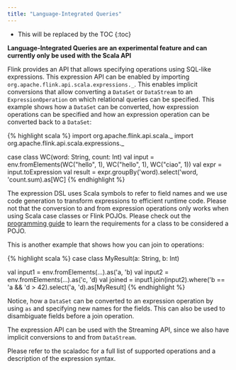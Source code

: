 ```yaml
---
title: "Language-Integrated Queries"
---
```

<!--
Licensed to the Apache Software Foundation (ASF) under one
or more contributor license agreements.  See the NOTICE file
distributed with this work for additional information
regarding copyright ownership.  The ASF licenses this file
to you under the Apache License, Version 2.0 (the
"License"); you may not use this file except in compliance
with the License.  You may obtain a copy of the License at

  http://www.apache.org/licenses/LICENSE-2.0

Unless required by applicable law or agreed to in writing,
software distributed under the License is distributed on an
"AS IS" BASIS, WITHOUT WARRANTIES OR CONDITIONS OF ANY
KIND, either express or implied.  See the License for the
specific language governing permissions and limitations
under the License.
-->

* This will be replaced by the TOC
{:toc}

**Language-Integrated Queries are an experimental feature and can currently only be used with
the Scala API**

Flink provides an API that allows specifying operations using SQL-like expressions.
This expression API can be enabled by importing
`org.apache.flink.api.scala.expressions._`.  This enables implicit conversions that allow
converting a `DataSet` or `DataStream` to an `ExpressionOperation` on which relational queries
can be specified. This example shows how a `DataSet` can be converted, how expression operations
can be specified and how an expression operation can be converted back to a `DataSet`:

{% highlight scala %}
import org.apache.flink.api.scala._
import org.apache.flink.api.scala.expressions._ 

case class WC(word: String, count: Int)
val input = env.fromElements(WC("hello", 1), WC("hello", 1), WC("ciao", 1))
val expr = input.toExpression
val result = expr.groupBy('word).select('word, 'count.sum).as[WC]
{% endhighlight %}

The expression DSL uses Scala symbols to refer to field names and we use code generation to
transform expressions to efficient runtime code. Please not that the conversion to and from
expression operations only works when using Scala case classes or Flink POJOs. Please check out
the [programming guide](programming_guide.html) to learn the requirements for a class to be 
considered a POJO.
 
This is another example that shows how you
can join to operations:

{% highlight scala %}
case class MyResult(a: String, b: Int)

val input1 = env.fromElements(...).as('a, 'b)
val input2 = env.fromElements(...).as('c, 'd)
val joined = input1.join(input2).where('b == 'a && 'd > 42).select('a, 'd).as[MyResult]
{% endhighlight %}

Notice, how a `DataSet` can be converted to an expression operation by using `as` and specifying new
names for the fields. This can also be used to disambiguate fields before a join operation.

The expression API can be used with the Streaming API, since we also have implicit conversions to
and from `DataStream`.

Please refer to the scaladoc for a full list of supported operations and a description of the
expression syntax. 